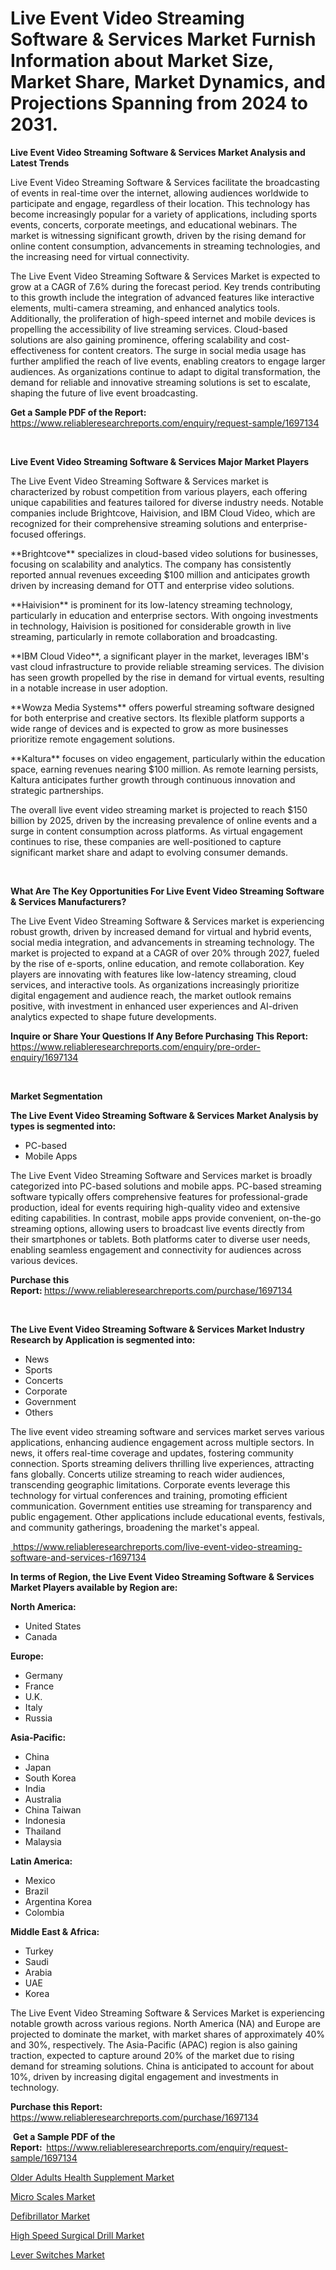 <p><h1>Live Event Video Streaming Software & Services Market Furnish Information about Market Size, Market Share, Market Dynamics, and Projections Spanning from 2024 to 2031.</h1></p><p><strong>Live Event Video Streaming Software & Services Market Analysis and Latest Trends</strong></p>
<p><p>Live Event Video Streaming Software & Services facilitate the broadcasting of events in real-time over the internet, allowing audiences worldwide to participate and engage, regardless of their location. This technology has become increasingly popular for a variety of applications, including sports events, concerts, corporate meetings, and educational webinars. The market is witnessing significant growth, driven by the rising demand for online content consumption, advancements in streaming technologies, and the increasing need for virtual connectivity.</p><p>The Live Event Video Streaming Software & Services Market is expected to grow at a CAGR of 7.6% during the forecast period. Key trends contributing to this growth include the integration of advanced features like interactive elements, multi-camera streaming, and enhanced analytics tools. Additionally, the proliferation of high-speed internet and mobile devices is propelling the accessibility of live streaming services. Cloud-based solutions are also gaining prominence, offering scalability and cost-effectiveness for content creators. The surge in social media usage has further amplified the reach of live events, enabling creators to engage larger audiences. As organizations continue to adapt to digital transformation, the demand for reliable and innovative streaming solutions is set to escalate, shaping the future of live event broadcasting.</p></p>
<p><strong>Get a Sample PDF of the Report:&nbsp;</strong> <a href="https://www.reliableresearchreports.com/enquiry/request-sample/1697134?utm_campaign=16&utm_medium=2&utm_source=Github&utm_content=ia&utm_term=20102024&utm_id=live-event-video-streaming-software-services">https://www.reliableresearchreports.com/enquiry/request-sample/1697134</a></p>
<p>&nbsp;</p>
<p><strong>Live Event Video Streaming Software & Services Major Market Players</strong></p>
<p><p>The Live Event Video Streaming Software & Services market is characterized by robust competition from various players, each offering unique capabilities and features tailored for diverse industry needs. Notable companies include Brightcove, Haivision, and IBM Cloud Video, which are recognized for their comprehensive streaming solutions and enterprise-focused offerings.</p><p>**Brightcove** specializes in cloud-based video solutions for businesses, focusing on scalability and analytics. The company has consistently reported annual revenues exceeding $100 million and anticipates growth driven by increasing demand for OTT and enterprise video solutions.</p><p>**Haivision** is prominent for its low-latency streaming technology, particularly in education and enterprise sectors. With ongoing investments in technology, Haivision is positioned for considerable growth in live streaming, particularly in remote collaboration and broadcasting.</p><p>**IBM Cloud Video**, a significant player in the market, leverages IBM's vast cloud infrastructure to provide reliable streaming services. The division has seen growth propelled by the rise in demand for virtual events, resulting in a notable increase in user adoption.</p><p>**Wowza Media Systems** offers powerful streaming software designed for both enterprise and creative sectors. Its flexible platform supports a wide range of devices and is expected to grow as more businesses prioritize remote engagement solutions.</p><p>**Kaltura** focuses on video engagement, particularly within the education space, earning revenues nearing $100 million. As remote learning persists, Kaltura anticipates further growth through continuous innovation and strategic partnerships.</p><p>The overall live event video streaming market is projected to reach $150 billion by 2025, driven by the increasing prevalence of online events and a surge in content consumption across platforms. As virtual engagement continues to rise, these companies are well-positioned to capture significant market share and adapt to evolving consumer demands.</p></p>
<p>&nbsp;</p>
<p><strong>What Are The Key Opportunities For Live Event Video Streaming Software & Services Manufacturers?</strong></p>
<p><p>The Live Event Video Streaming Software & Services market is experiencing robust growth, driven by increased demand for virtual and hybrid events, social media integration, and advancements in streaming technology. The market is projected to expand at a CAGR of over 20% through 2027, fueled by the rise of e-sports, online education, and remote collaboration. Key players are innovating with features like low-latency streaming, cloud services, and interactive tools. As organizations increasingly prioritize digital engagement and audience reach, the market outlook remains positive, with investment in enhanced user experiences and AI-driven analytics expected to shape future developments.</p></p>
<p><strong>Inquire or Share Your Questions If Any Before Purchasing This Report:</strong> <a href="https://www.reliableresearchreports.com/enquiry/pre-order-enquiry/1697134?utm_campaign=16&utm_medium=2&utm_source=Github&utm_content=ia&utm_term=20102024&utm_id=live-event-video-streaming-software-services">https://www.reliableresearchreports.com/enquiry/pre-order-enquiry/1697134</a></p>
<p>&nbsp;</p>
<p><strong>Market Segmentation</strong></p>
<p><strong>The Live Event Video Streaming Software & Services Market Analysis by types is segmented into:</strong></p>
<p><ul><li>PC-based</li><li>Mobile Apps</li></ul></p>
<p><p>The Live Event Video Streaming Software and Services market is broadly categorized into PC-based solutions and mobile apps. PC-based streaming software typically offers comprehensive features for professional-grade production, ideal for events requiring high-quality video and extensive editing capabilities. In contrast, mobile apps provide convenient, on-the-go streaming options, allowing users to broadcast live events directly from their smartphones or tablets. Both platforms cater to diverse user needs, enabling seamless engagement and connectivity for audiences across various devices.</p></p>
<p><strong>Purchase this Report:&nbsp;</strong><a href="https://www.reliableresearchreports.com/purchase/1697134?utm_campaign=16&utm_medium=2&utm_source=Github&utm_content=ia&utm_term=20102024&utm_id=live-event-video-streaming-software-services">https://www.reliableresearchreports.com/purchase/1697134</a></p>
<p>&nbsp;</p>
<p><strong>The Live Event Video Streaming Software & Services Market Industry Research by Application is segmented into:</strong></p>
<p><ul><li>News</li><li>Sports</li><li>Concerts</li><li>Corporate</li><li>Government</li><li>Others</li></ul></p>
<p><p>The live event video streaming software and services market serves various applications, enhancing audience engagement across multiple sectors. In news, it offers real-time coverage and updates, fostering community connection. Sports streaming delivers thrilling live experiences, attracting fans globally. Concerts utilize streaming to reach wider audiences, transcending geographic limitations. Corporate events leverage this technology for virtual conferences and training, promoting efficient communication. Government entities use streaming for transparency and public engagement. Other applications include educational events, festivals, and community gatherings, broadening the market's appeal.</p></p>
<p><a href="https://www.reliableresearchreports.com/live-event-video-streaming-software-and-services-r1697134?utm_campaign=16&utm_medium=2&utm_source=Github&utm_content=ia&utm_term=20102024&utm_id=live-event-video-streaming-software-services">&nbsp;https://www.reliableresearchreports.com/live-event-video-streaming-software-and-services-r1697134</a></p>
<p><strong>In terms of Region, the Live Event Video Streaming Software & Services Market Players available by Region are:</strong></p>
<p>
    <p> <strong> North America: </strong>
        <ul>
            <li>United States</li>
            <li>Canada</li>
        </ul>
        </p> 
    <p> <strong> Europe: </strong>
        <ul>
            <li>Germany</li>
            <li>France</li>
            <li>U.K.</li>
            <li>Italy</li>
            <li>Russia</li>
        </ul>
        </p> 
    <p> <strong> Asia-Pacific: </strong>
        <ul>
            <li>China</li>
            <li>Japan</li>
            <li>South Korea</li>
            <li>India</li>
            <li>Australia</li>
            <li>China Taiwan</li>
            <li>Indonesia</li>
            <li>Thailand</li>
            <li>Malaysia</li>
        </ul>
        </p> 
    <p> <strong> Latin America: </strong>
        <ul>
            <li>Mexico</li>
            <li>Brazil</li>
            <li>Argentina Korea</li>
            <li>Colombia</li>
        </ul>
        </p> 
    <p> <strong> Middle East & Africa: </strong>
        <ul>
            <li>Turkey</li>
            <li>Saudi</li>
            <li>Arabia</li>
            <li>UAE</li>
            <li>Korea</li>
        </ul>
    </p>
    </p>
<p><p>The Live Event Video Streaming Software & Services Market is experiencing notable growth across various regions. North America (NA) and Europe are projected to dominate the market, with market shares of approximately 40% and 30%, respectively. The Asia-Pacific (APAC) region is also gaining traction, expected to capture around 20% of the market due to rising demand for streaming solutions. China is anticipated to account for about 10%, driven by increasing digital engagement and investments in technology.</p></p>
<p><strong>Purchase this Report: </strong><a href="https://www.reliableresearchreports.com/purchase/1697134?utm_campaign=16&utm_medium=2&utm_source=Github&utm_content=ia&utm_term=20102024&utm_id=live-event-video-streaming-software-services">https://www.reliableresearchreports.com/purchase/1697134</a></p>
<p>&nbsp;<strong>Get a Sample PDF of the Report:&nbsp;&nbsp;</strong><a href="https://www.reliableresearchreports.com/enquiry/request-sample/1697134?utm_campaign=16&utm_medium=2&utm_source=Github&utm_content=ia&utm_term=20102024&utm_id=live-event-video-streaming-software-services">https://www.reliableresearchreports.com/enquiry/request-sample/1697134</a></p>
<p><strong></strong></p>
<p><p><a href="https://github.com/boringzqthorperec/Market-Research-Report-List-1/blob/main/older-adults-health-supplement-market.md?utm_campaign=16&utm_medium=2&utm_source=Github&utm_content=ia&utm_term=20102024&utm_id=live-event-video-streaming-software-services">Older Adults Health Supplement Market</a></p><p><a href="https://issuu.com/reportprime-2/docs/micro-scales-market-size-2030.pptx_3022b25043049e?utm_campaign=16&utm_medium=2&utm_source=Github&utm_content=ia&utm_term=20102024&utm_id=live-event-video-streaming-software-services">Micro Scales Market</a></p><p><a href="https://www.linkedin.com/pulse/unveiling-market-trends-global-defibrillator-growth-regional-o7wae?utm_campaign=16&utm_medium=2&utm_source=Github&utm_content=ia&utm_term=20102024&utm_id=live-event-video-streaming-software-services">Defibrillator Market</a></p><p><a href="https://www.linkedin.com/pulse/global-high-speed-surgical-drill-market-forecast-2024--wie5e?utm_campaign=16&utm_medium=2&utm_source=Github&utm_content=ia&utm_term=20102024&utm_id=live-event-video-streaming-software-services">High Speed Surgical Drill Market</a></p><p><a href="https://issuu.com/reportprime-2/docs/lever-switches-market-size-2030.ppt_b9088ff77c3993?utm_campaign=16&utm_medium=2&utm_source=Github&utm_content=ia&utm_term=20102024&utm_id=live-event-video-streaming-software-services">Lever Switches Market</a></p></p>